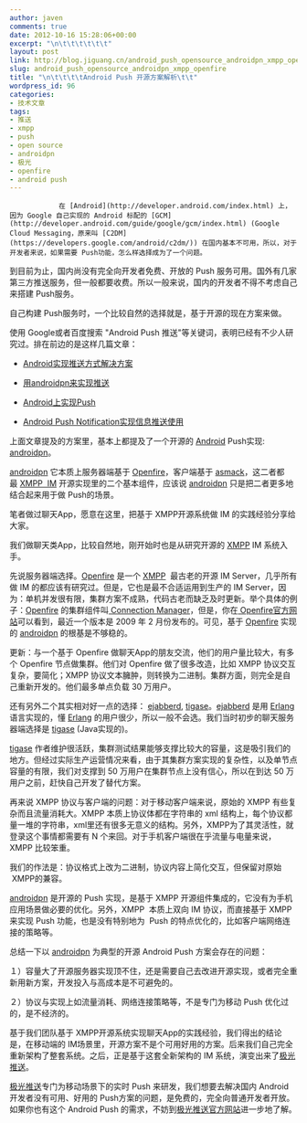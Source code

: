 ```yaml
---
author: javen
comments: true
date: 2012-10-16 15:28:06+00:00
excerpt: "\n\t\t\t\t\t\t"
layout: post
link: http://blog.jiguang.cn/android_push_opensource_androidpn_xmpp_openfire/
slug: android_push_opensource_androidpn_xmpp_openfire
title: "\n\t\t\t\tAndroid Push 开源方案解析\t\t"
wordpress_id: 96
categories:
- 技术文章
tags:
- 推送
- xmpp
- push
- open source
- androidpn
- 极光
- openfire
- android push
---
```



				在 [Android](http://developer.android.com/index.html) 上，因为 Google 自己实现的 Android 标配的 [GCM](http://developer.android.com/guide/google/gcm/index.html) (Google Cloud Messaging，原来叫 [C2DM](https://developers.google.com/android/c2dm/)) 在国内基本不可用，所以，对于开发者来说，如果需要 Push功能，怎么样选择成为了一个问题。

到目前为止，国内尚没有完全向开发者免费、开放的 Push 服务可用。国外有几家第三方推送服务，但一般都要收费。所以一般来说，国内的开发者不得不考虑自己来搭建 Push服务。

自己构建 Push服务时，一个比较自然的选择就是，基于开源的现在方案来做。

使用 Google或者百度搜索 "Android Push 推送"等关键词，表明已经有不少人研究过。排在前边的是这样几篇文章：



	
  * [Android实现推送方式解决方案](http://www.cnblogs.com/hanyonglu/archive/2012/03/04/2378971.html)

	
  * [用androidpn来实现推送](http://www.iteye.com/topic/1117043)

	
  * [Android上实现Push](http://www.cnblogs.com/xirihanlin/archive/2011/12/06/2277807.html)

	
  * [Android Push Notification实现信息推送使用](http://www.189works.com/article-54321-1.html)


上面文章提及的方案里，基本上都提及了一个开源的 [Android](http://developer.android.com/index.html) Push实现: [androidpn](http://sourceforge.net/projects/androidpn/)。

[androidpn](http://sourceforge.net/projects/androidpn/) 它本质上服务器端基于 [Openfire](http://www.igniterealtime.org/projects/openfire/)，客户端基于 [asmack](http://code.google.com/p/asmack/)，这二者都最 [XMPP  IM](http://xmpp.org/) 开源实现里的二个基本组件，应该说 [androidpn](http://sourceforge.net/projects/androidpn/) 只是把二者更多地结合起来用于做 Push的场景。

笔者做过聊天App，愿意在这里，把基于 XMPP开源系统做 IM 的实践经验分享给大家。

我们做聊天类App，比较自然地，刚开始时也是从研究开源的 [XMPP](http://xmpp.org/) IM 系统入手。

先说服务器端选择。[Openfire](http://www.igniterealtime.org/projects/openfire/) 是一个 [XMPP](http://xmpp.org/)  最古老的开源 IM Server，几乎所有做 IM 的都应该有研究过。但是，它也是最不合适运用到生产的 IM Server，因为：单机并发很有限，集群方案不成熟，代码古老而缺乏及时更新。举个具体的例子：[Openfire](http://www.igniterealtime.org/projects/openfire/) 的集群组件叫[ Connection Manager](http://www.igniterealtime.org/projects/openfire/connection_manager.jsp)，但是，你在[ Openfire官方网站](http://www.igniterealtime.org/projects/openfire/index.jsp)可以看到，最近一个版本是 2009 年 2 月份发布的。可见，基于 [Openfire](http://www.igniterealtime.org/projects/openfire/) 实现的 [androidpn](http://sourceforge.net/projects/androidpn/) 的根基是不够稳的。

更新：与一个基于 Openfire 做聊天App的朋友交流，他们的用户量比较大，有多个 Openfire 节点做集群。他们对 Openfire 做了很多改造，比如 XMPP 协议交互复杂，要简化；XMPP 协议文本臃肿，则转换为二进制。集群方面，则完全是自己重新开发的。他们最多单点负载 30 万用户。

还有另外二个其实相对好一点的选择： [ejabberd](http://www.ejabberd.im/), [tigase](http://www.tigase.org/)。[ejabberd](http://www.ejabberd.im/) 是用 [Erlang](http://www.erlang.org/)语言实现的，懂 [Erlang](http://www.erlang.org/) 的用户很少，所以一般不会选。我们当时初步的聊天服务器端选择是 [tigase](http://www.tigase.org/) (Java实现的)。

[tigase](http://www.tigase.org/) 作者维护很活跃，集群测试结果能够支撑比较大的容量，这是吸引我们的地方。但经过实际生产运营情况来看，由于其集群方案实现的复杂性，以及单节点容量的有限，我们对支撑到 50 万用户在集群节点上没有信心，所以在到达 50 万用户之前，赶快自己开发了替代方案。

再来说 XMPP 协议与客户端的问题：对于移动客户端来说，原始的 XMPP 有些复杂而且流量消耗大。XMPP 本质上协议体都在字符串的 xml 结构上，每个协议都量一堆的字符串，xml里还有很多无意义的结构。另外，XMPP为了其灵活性，就登录这个事情都需要有 N 个来回。对于手机客户端很在乎流量与电量来说，XMPP 比较笨重。

我们的作法是：协议格式上改为二进制，协议内容上简化交互，但保留对原始  XMPP的兼容。

[androidpn](http://sourceforge.net/projects/androidpn/) 是开源的 Push 实现，是基于 XMPP 开源组件集成的，它没有为手机应用场景做必要的优化。另外，XMPP  本质上双向 IM 协议，而直接基于 XMPP 来实现 Push 功能，也是没有特别地为  Push 的特点优化的，比如客户端网络连接的策略等。

总结一下以 [androidpn](http://sourceforge.net/projects/androidpn/) 为典型的开源 Android Push 方案会存在的问题：

１）容量大了开源服务器实现顶不住，还是需要自己去改进开源实现，或者完全重新用新方案，开发投入与高成本是不可避免的。

２）协议与实现上如流量消耗、网络连接策略等，不是专门为移动 Push 优化过的，是不经济的。

基于我们团队基于 XMPP开源系统实现聊天App的实践经验，我们得出的结论是，在移动端的 IM场景里，开源方案不是个可用好用的方案。后来我们自己完全重新架构了整套系统。之后，正是基于这套全新架构的 IM 系统，演变出来了[极光推送](http://jpush.cn)。

[极光推送](http://jpush.cn)专门为移动场景下的实时 Push 来研发，我们想要去解决国内 Android 开发者没有可用、好用的 Push方案的问题，是免费的，完全向普通开发者开放。如果你也有这个 Android Push 的需求，不妨到[极光推送官方网站](http://jpush.cn)进一步地了解。

		
